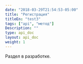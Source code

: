 ```yaml
---
date: "2018-03-29T21:54:53-05:00"
title: "Регистрация"
titleEn: "test3"
tags: ["api", "метод"]
Description: ""
type: api_doc
layout: api_doc
weight: 1
---
```


Раздел в разработке.